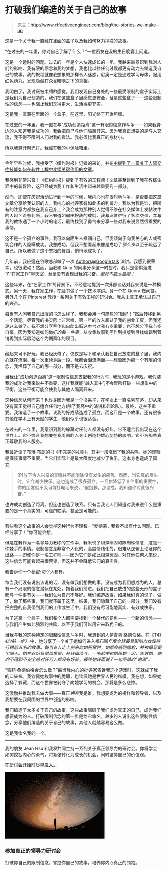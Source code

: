 # 打破我们编造的关于自己的故事

> 原文：<http://www.effectiveengineer.com/blog/the-stories-we-make-up>

这是一个关于我一直藏在里面的盒子以及我如何努力挣脱的故事。

“在过去的一年里，你对自己了解了什么？”一位密友在我的生日晚宴上问道。

这是一个适时的问题。过去的一年是个人快速成长的一年。我越来越意识到我对人们的影响、我有限的信念和我的梦想，我也比以往任何时候都更有动力去塑造我自己的故事。我的旅程就像我想象的那样令人迷惑，尼奥一定是通过学习母体，服用红色药丸，发现隐藏在众目睽睽之下的真相。

我明白了，我讨厌被束缚的感觉。我们发现自己身处的一些最受限制的盒子实际上是我们为自己创造的。我们在这些盒子里感觉更安全，但是这些盒子——这些限制性的信念——也阻止我们玩得更大，生活得更充实。

这是我一直藏在里面的一个盒子，在这里，阳光终于开始照耀。

在过去的一年里，我一直在与“成功创造距离”这一有限的信念作斗争——如果我身边的人知道我是成功的，我会把自己与他们隔离开来。因为我真正想要的是与人交流，我不得不限制人们对我的看法。我必须比我真正的身材小。

所以我避开聚光灯。我藏在我的小保险箱里。

* * *

今年早些时候，我接受了《纽约时报》记者的采访，并在[中提到了一篇关于人际交往技能如何在软件工程中发挥关键作用的文章](http://nytimes.com/2017/08/12/upshot/techs-damaging-myth-of-the-loner-genius-nerd.html)。

我感到非常兴奋！《纽约时报》提到了有效的工程师！文章甚至谈到了我在教练生涯中的新冒险，这已经成为我工作和生活中越来越重要的一部分。

然而，即使在庆祝活动进行到一半的时候，我内心也在激烈地斗争，是否要把这篇文章分享给我认识的人。我内心的批评家有如此多的判断力。我以为我是谁，把所有的注意力都放在我自己身上？我会成为那种别人觉得不停在社交媒体上发帖吹牛的人吗？没有判断，我不知道如何庆祝我的成就。我与密友进行了多次交谈，并与我的教练通了一个小时的电话，最终找到了勇气来分享一些对我来说显然很重要的事情。

这不是一个孤立的事件。我可以向陌生人推销自己，但我倾向于向我关心的人或密切合作的人隐瞒成功。我想成功，但我不想看起来像是成功了*那么多*以至于疏远了自己。所以我做了这个笨拙的舞蹈，悄悄地成功了。

几年前，我应邀在谷歌总部做了一次 [Authors@Google talk](/blog/effective-engineer-talk-at-google) 演讲。我感到很荣幸，也很激动！然而，当我和 Quip 的同事分享这一时刻时，我只是偷偷溜进了“在家工作”聊天室，丝毫没有表现出我的兴奋。*最好不要太显眼！*

这些年来，在“在家工作”的背景下，不经意地提到一次外部谈话对我来说是一种模式。另一天，我在家工作，在脸书做了一个技术演讲。另一个在 Quora 做问答。另外几个在 Pinterest 教授一系列关于有效工程的研讨会。我从未真正承认过自己的兴奋。

每当有人问我自己出版的书怎么样了，我都会用一句简短的“很好！”然后转移到另一个话题。尽管我的书实际上非常棒，第一年的收入超过了我的创业工资，但我还是这么做了。我不想分享写作和自助出版这本书对我有多重要，也不想分享我有多自豪，因为我知道如何做好*的每一件事*，从收集故事到写作到排版到寻找编辑到营销再到实际启动这个为期两年的项目。

* * *

藏起来可不好玩。我已经厌倦了。仅仅是写下和承认我把自己放进的盒子里，我内心就在流泪。每一次重读最后一段，我都会泪流满面——想着因为那一个有限的信念，我埋葬了自己的哪一部分，而不是去庆祝。

当我让“成功创造距离”这一限制性信念支配我的行为时，我玩的是小游戏。我假装我的成功对我来说并不重要，这样我就能“融入其中”,不会冒险打破一些想象中的平衡，这些平衡可能会使我与其他人隔离开来。

这种信念从何而来？也许是因为我是一个书呆子，在学业上一直名列前茅，却从来没有真正觉得自己适合任何地方(除了我高中的演讲和辩论队)。最终，这并不重要。我编造了一个故事，说我的好成绩造成了孤立，而这只是一个故事。还有很多其他在学术上有天赋的学生，他们似乎也很适合。

在过去的一年里，我意识到我的躲藏对任何人都没有好处。它不适合我出现在这个世界上。它不符合我想要在我周围的人身上创造的雄心勃勃的影响。它不为那些真正尊敬我的人服务。

我最近读了布琳·布朗的书《不完美的礼物》，其中一段引起了我的共鸣，她的观察是假装事情不重要，当它们实际上是最大限度地减少了快乐，这本身也造成了孤立:

> [P]放下令人兴奋的事情并不能消除没有发生的痛苦。然而，当它真的发生时，它会减少快乐。这也造成了很多孤立。一旦你降低了某件事的重要性，你的朋友就不太可能打电话来说，“很抱歉，那没成。我知道你对此很兴奋。”

也许成功创造了距离。但这也创造了联系。只有当我让人们知道对我来说什么是重要的是一个真实的，可信的联系，甚至是可能的。

* * *

有些看这个故事的人会觉得这种行为不理智。“爱德蒙，我看不出有什么问题。已经分享了！”你可能会想。

但是在我作为一名领导力教练的工作中，我发现了根深蒂固的限制性信念，这是一件棘手的事情。限制信念是非常个人化的，高度情绪化的，很难从逻辑上论证你的出路——即使你是一名工程师——因为它们是如此根深蒂固。对其他任何人来说，这些信念可能看起来很荒谬，但这并不会降低它们的真实性。

我告诉你一个秘密:*每个人*都有。

每当我们没有说出该说的话，没有做我们想做的事，没有成为我们想成为的人，总有一个局限的信念潜伏在某处，拖着我们前进。我们把自己放进的这些无形的盒子都与一件事有关——我们认为自己不够好。我们编造故事，如果我们真的说了，做了，做了那些事，我们就不属于这里。结果，我们隐藏了自己的一部分。我们没有把完整的自我带到我们的工作或生活中，我们没有尽可能地真实、有效或快乐。

为了逃离一个盒子，我们每个人都需要找到一个替代的视角——一个新的信念——与我们产生如此强烈的共鸣，以至于我们可以用它来取代旧的。

当我与我的这种特定的限制性信念斗争时，我想到的人是雪莉·桑德伯格。在《T4》*《向前一步》* 中，她分享了一个关于她如何进入福布斯*年度全球最具影响力女性排行榜前五名的故事。每当有人走上前来向她祝贺时，她都会感到尴尬，并被揭穿是个骗子。她称这份名单很荒谬，并轻描淡写。一名助手把她拉到一边，告诉她，她的不适和不安全感对任何人都没有好处，最终她转而说了一句简单的“谢谢”。*

“雪莉·桑德伯格会怎么做？”每当我内心的批评家告诉我玩小游戏时，这就成了我的口头禅。我钦佩她故事中的脆弱，也钦佩她是世界人民的楷模。我在想，如果她选择了躲藏，而这个世界被剥夺了向她学习的机会，那将是多么悲惨。

这激励并推动我去做大事——真正*拥有*我是谁，我想要成为的榜样和领导者，以及我想要在我周围的世界中创造的影响。

我们编造了太多关于自己的故事，这些故事阻碍了我们成为真正的自己，成为我们想要成为的人。打破限制信念的第一步是给它命名。越多的人说出这些限制性信念，分享他们编造的关于自己的故事，其他人就越容易这么做。

这是我命名我的一个。

* * *

我的朋友 Jean Hsu 和我将共同主持一系列关于真正领导力的研讨会。你将学会如何挖掘内心的勇气，将紧张转化为成长的机会，同时坚持自己的价值观。

[在研讨会开始时尽早进入。](http://theeffectiveengineer.leadpages.co/serve-leadbox/144e69773f72a2:117f98b5a746dc)

![](img/d932806fdfc40fdd434d93a3beb00b0c.png)

### 参加真正的领导力研讨会

打破你自己的限制信念，掌控你自己的故事，培养你内心真正的领袖。
